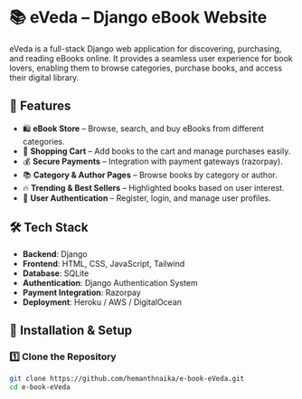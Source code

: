 # 📚 eVeda – Django eBook Website

eVeda is a full-stack Django web application for discovering, purchasing, and reading eBooks online. It provides a seamless user experience for book lovers, enabling them to browse categories, purchase books, and access their digital library.

## 🚀 Features

- 🛍️ **eBook Store** – Browse, search, and buy eBooks from different categories.
- 🛒 **Shopping Cart** – Add books to the cart and manage purchases easily.
- 💰 **Secure Payments** – Integration with payment gateways (razorpay).
- 📚 **Category & Author Pages** – Browse books by category or author.
- 🔥 **Trending & Best Sellers** – Highlighted books based on user interest.
- 👤 **User Authentication** – Register, login, and manage user profiles.

## 🛠️ Tech Stack

- **Backend**: Django
- **Frontend**: HTML, CSS, JavaScript, Tailwind
- **Database**: SQLite
- **Authentication**: Django Authentication System
- **Payment Integration**: Razorpay
- **Deployment**: Heroku / AWS / DigitalOcean

## 🔧 Installation & Setup

### **1️⃣ Clone the Repository**

```sh
git clone https://github.com/hemanthnaika/e-book-eVeda.git
cd e-book-eVeda
```
